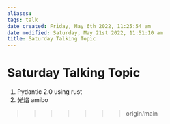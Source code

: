 ```yaml
---
aliases: 
tags: talk 
date created: Friday, May 6th 2022, 11:25:54 am
date modified: Saturday, May 21st 2022, 11:51:10 am
title: Saturday Talking Topic
---
```


# Saturday Talking Topic

1. Pydantic 2.0 using rust
2. 光焰 amibo
>>>>>>> origin/main
